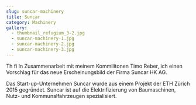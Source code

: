 ```yaml
---
slug: suncar-machinery
title: Suncar
category: Machinery
gallery:
  - thumbnail_refugium_3-2.jpg
  - suncar-machinery-1.jpg
  - suncar-machinery-2.jpg
  - suncar-machinery-3.jpg
---
```




Th fi In Zusammenarbeit mit meinem Kommilitonen Timo Reber, ich einen Vorschlag für das neue Erscheinungsbild der Firma Suncar HK AG.

Das Start-up-Unternehmen Suncar wurde aus einem Projekt der ETH Zürich 2015 gegründet. Suncar ist auf die Elektrifizierung von Baumaschinen, Nutz- und Kommunalfahrzeugen spezialisiert.
